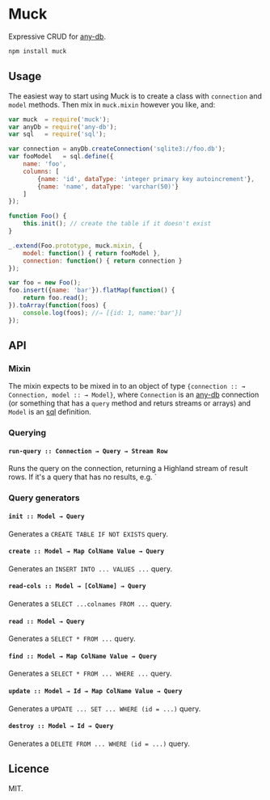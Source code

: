 # Muck

Expressive CRUD for [any-db](https://github.com/grncdr/node-any-db).

```bash
npm install muck
```

## Usage

The easiest way to start using Muck is to create a class with `connection` and `model` methods. Then mix in `muck.mixin` however you like, and:

```javascript
var muck  = require('muck');
var anyDb = require('any-db');
var sql   = require('sql');

var connection = anyDb.createConnection('sqlite3://foo.db');
var fooModel   = sql.define({
	name: 'foo',
	columns: [
		{name: 'id', dataType: 'integer primary key autoincrement'},
		{name: 'name', dataType: 'varchar(50)'}
	]
});

function Foo() {
	this.init(); // create the table if it doesn't exist
}

_.extend(Foo.prototype, muck.mixin, {
	model: function() { return fooModel },
	connection: function() { return connection }
});

var foo = new Foo();
foo.insert({name: 'bar'}).flatMap(function() {
	return foo.read();
}).toArray(function(foos) {
	console.log(foos); //⇒ [{id: 1, name:'bar'}]
});
```

## API
### Mixin
The mixin expects to be mixed in to an object of type `{connection :: → Connection, model :: → Model}`, where `Connection` is an [any-db](https://github.com/grncdr/node-any-db) connection (or something that has a `query` method and returs streams or arrays) and `Model` is an [sql](https://github.com/brianc/node-sql) definition.
### Querying
#### `run-query :: Connection → Query → Stream Row`
Runs the query on the connection, returning a Highland stream of result rows. If it's a query that has no results, e.g. `
### Query generators
#### `init :: Model → Query`
Generates a `CREATE TABLE IF NOT EXISTS` query.
#### `create :: Model → Map ColName Value → Query`
Generates an `INSERT INTO ... VALUES ...` query.
#### `read-cols :: Model → [ColName] → Query`
Generates a `SELECT ...colnames FROM ...` query.
#### `read :: Model → Query`
Generates a `SELECT * FROM ...` query.
#### `find :: Model → Map ColName Value → Query`
Generates a `SELECT * FROM ... WHERE ...` query.
#### `update :: Model → Id → Map ColName Value → Query`
Generates a `UPDATE ... SET ... WHERE (id = ...)` query.
#### `destroy :: Model → Id → Query`
Generates a `DELETE FROM ... WHERE (id = ...)` query.

## Licence
MIT.


